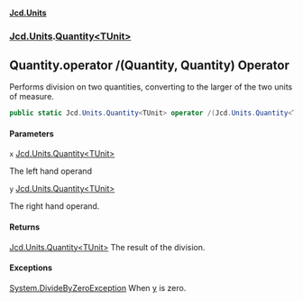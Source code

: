 #### [Jcd.Units](index 'index')
### [Jcd.Units](Jcd.Units 'Jcd.Units').[Quantity&lt;TUnit&gt;](Quantity_TUnit_ 'Jcd.Units.Quantity<TUnit>')

## Quantity<TUnit>.operator /(Quantity<TUnit>, Quantity<TUnit>) Operator

Performs division on two quantities, converting to the larger of the two units of measure.

```csharp
public static Jcd.Units.Quantity<TUnit> operator /(Jcd.Units.Quantity<TUnit> x, Jcd.Units.Quantity<TUnit> y);
```
#### Parameters

<a name='Jcd.Units.Quantity_TUnit_.op_Division(Jcd.Units.Quantity_TUnit_,Jcd.Units.Quantity_TUnit_).x'></a>

`x` [Jcd.Units.Quantity&lt;](Quantity_TUnit_ 'Jcd.Units.Quantity<TUnit>')[TUnit](Quantity_TUnit_#Jcd.Units.Quantity_TUnit_.TUnit 'Jcd.Units.Quantity<TUnit>.TUnit')[&gt;](Quantity_TUnit_ 'Jcd.Units.Quantity<TUnit>')

The left hand operand

<a name='Jcd.Units.Quantity_TUnit_.op_Division(Jcd.Units.Quantity_TUnit_,Jcd.Units.Quantity_TUnit_).y'></a>

`y` [Jcd.Units.Quantity&lt;](Quantity_TUnit_ 'Jcd.Units.Quantity<TUnit>')[TUnit](Quantity_TUnit_#Jcd.Units.Quantity_TUnit_.TUnit 'Jcd.Units.Quantity<TUnit>.TUnit')[&gt;](Quantity_TUnit_ 'Jcd.Units.Quantity<TUnit>')

The right hand operand.

#### Returns
[Jcd.Units.Quantity&lt;](Quantity_TUnit_ 'Jcd.Units.Quantity<TUnit>')[TUnit](Quantity_TUnit_#Jcd.Units.Quantity_TUnit_.TUnit 'Jcd.Units.Quantity<TUnit>.TUnit')[&gt;](Quantity_TUnit_ 'Jcd.Units.Quantity<TUnit>')
The result of the division.

#### Exceptions

[System.DivideByZeroException](https://docs.microsoft.com/en-us/dotnet/api/System.DivideByZeroException 'System.DivideByZeroException')
When [y](Quantity_TUnit_.op_Division.1LIGwu7yWD11Wm19tN9QFg#Jcd.Units.Quantity_TUnit_.op_Division(Jcd.Units.Quantity_TUnit_,Jcd.Units.Quantity_TUnit_).y 'Jcd.Units.Quantity<TUnit>.op_Division(Jcd.Units.Quantity<TUnit>, Jcd.Units.Quantity<TUnit>).y') is zero.